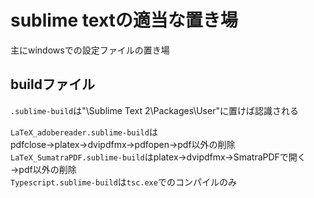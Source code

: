 # sublime textの適当な置き場
主にwindowsでの設定ファイルの置き場

## buildファイル
`.sublime-build`は"\Sublime Text 2\Packages\User"に置けば認識される  


`LaTeX_adobereader.sublime-build`はpdfclose→platex→dvipdfmx→pdfopen→pdf以外の削除  
`LaTeX_SumatraPDF.sublime-build`はplatex→dvipdfmx→SmatraPDFで開く→pdf以外の削除  
`Typescript.sublime-build`は`tsc.exe`でのコンパイルのみ

 
